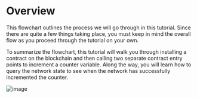 # Overview

This flowchart outlines the process we will go through in this tutorial. Since there are quite a few things taking place, you must keep in mind the overall flow as you proceed through the tutorial on your own.

To summarize the flowchart, this tutorial will walk you through installing a contract on the blockchain and then calling two separate contract entry points to increment a counter variable. Along the way, you will learn how to query the network state to see when the network has successfully incremented the counter.

![image](/image/counter-overview.png)
